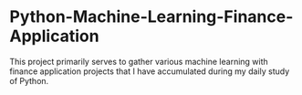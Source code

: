 # Python-Machine-Learning-Finance-Application

This project primarily serves to gather various machine learning with finance application projects that I have accumulated during my daily study of Python.
